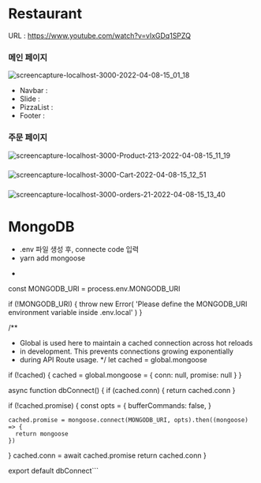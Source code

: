 # Restaurant

URL : https://www.youtube.com/watch?v=vIxGDq1SPZQ

### 메인 페이지
![screencapture-localhost-3000-2022-04-08-15_01_18](https://user-images.githubusercontent.com/62472117/162374352-694ecf37-f93b-43bb-8c6c-7a9704ee6362.png)

- Navbar : 
- Slide :
- PizzaList : 
- Footer :

### 주문 페이지
![screencapture-localhost-3000-Product-213-2022-04-08-15_11_19](https://user-images.githubusercontent.com/62472117/162375283-6610ef2e-7649-4601-b3e5-16cfa29da8d6.png)


### 
![screencapture-localhost-3000-Cart-2022-04-08-15_12_51](https://user-images.githubusercontent.com/62472117/162375414-22c13b62-1f52-4c6c-8379-09368cf9b5e9.png)

### 
![screencapture-localhost-3000-orders-21-2022-04-08-15_13_40](https://user-images.githubusercontent.com/62472117/162375493-29687544-6194-4a78-b37b-e1b2229c0446.png)


# MongoDB
- .env 파일 생성 후, connecte code 입력
- yarn add mongoose
- ``` import mongoose from 'mongoose'

const MONGODB_URI = process.env.MONGODB_URI

if (!MONGODB_URI) {
  throw new Error(
    'Please define the MONGODB_URI environment variable inside .env.local'
  )
}

/**
 * Global is used here to maintain a cached connection across hot reloads
 * in development. This prevents connections growing exponentially
 * during API Route usage.
 */
let cached = global.mongoose

if (!cached) {
  cached = global.mongoose = { conn: null, promise: null }
}

async function dbConnect() {
  if (cached.conn) {
    return cached.conn
  }

  if (!cached.promise) {
    const opts = {
      bufferCommands: false,
    }

    cached.promise = mongoose.connect(MONGODB_URI, opts).then((mongoose) => {
      return mongoose
    })
  }
  cached.conn = await cached.promise
  return cached.conn
}

export default dbConnect```
